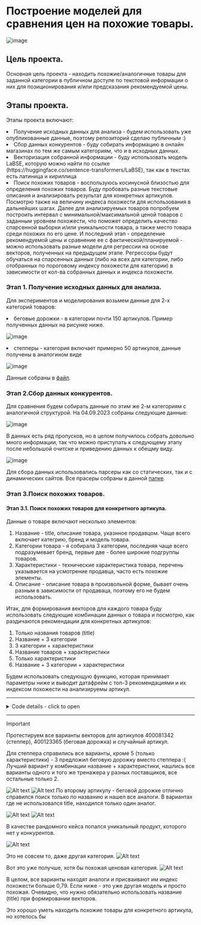 # Построение моделей для сравнения цен на похожие товары.
![image](https://github.com/shakhovak/Price_comparison_models/assets/89096305/0b0a2fa7-e389-4162-8cf8-ce9d2da8dc83)

## Цель проекта.
Основная цель проекта - находить похожие/аналогичные товары для заданной категории в публичном доступе по текстовой информации о них для позиционирования и/или предсказания рекомендуемой цены. 

## Этапы проекта.
Этапы проекта включают:
<li> Получение исходных данных для анализа - будем использовать уже опубликованные данные, поэтому репозиторий сделаю публичным :)
<li> Сбор данных конкурентов - буду собирать информацию в онлайн магазинах по тем же самым категориям, что и в исходных данных.
<li> Векторизация собранной информации - буду использовать модель LaBSE, которую можно найти по ссылке (https://huggingface.co/sentence-transformers/LaBSE), так как в текстах есть латиница и кириллица
<li> Поиск похожих товаров - воспользуюсь косинусной близостью для определения похожих товаров. Буду пробовать разные текстовые описания и анализировать результат для конкретных артикулов. Посмотрю также на величину индекса похожести для использования в дальнейших шагах.
Далее для анализируемых товаров попробуем построить интервал с минимальной/максимальной ценой товаров с заданным уровнем похожести, что поможет определить качество спарсенной выборки и/или уникальности товара, а также место товара среди похожих по его цене.
И последний этап - определение рекомендуемой цены и сравнение ее с фактической/планируемой - можно использовать разные модели для регрессии на основе векторов, полученных на предыдущем этапе. Регрессоры будут обучаться на спарсенных данных (либо на всех для категории, либо отобранных по пороговому индексу похожести для категории) в зависимости от кол-ва собранных данных и индекса похожести.

</li>

### Этап 1. Получение исходных данных для анализа.
Для экспериментов и моделирования возьмем данные для 2-х категорий товаров:
<li> беговые дорожки - в категории почти 150 артикулов. Пример полученных данных на рисунке ниже. 
  
![image](https://github.com/shakhovak/Price_comparison_models/assets/89096305/cb09e720-a9c0-456e-bc17-12c290b0aa9a)
  
<li> степперы - категория включает примерно 50 артикулов, данные получены в аналогином виде

  ![image](https://github.com/shakhovak/Price_comparison_models/assets/89096305/d4d1b80f-ff56-45de-ad88-8386df9c6083)
</li>

Данные собраны в [файл](data\competitors_data.csv). 

### Этап 2.Сбор данных конкурентов.
Для сравнения будем собирать данные по этим же 2-м категориям с аналогичной структурой. На 04.09.2023 собраны следующие данные:

![image](images\image-1.png)

В данных есть ряд пропусков, но в целом получилось собрать довольно много информации, так что можно приступать к следующему этапу после небольшой очитске и приведению данных к обещму виду.

  ![image](images\image-2.png)

Для сбора данных использовались парсеры как со статических, так и с динамических сайтов. Все прасеры собраны в данной [папке](data_parcers).


### Этап 3.Поиск похожих товаров.
#### Этап 3.1. Поиск похожих товаров для конкретного артикула.

Данные о товаре включают несколько элементов:
1. Название - title, описание товара, указнное продавцом. Чаще всего включает категрию, бренд и модель товара. 
2. Категории товара - я собирала 3 категории, последняя чаще всего подразумевает бренд, первые две - более широкие подгруппы товаров.
3. Характеристики - технические характеристика товара, перечень указывается на усмотрение продавца, часто есть похожие элементы.
4. Описание - описание товара в произвольной форме, бывает очень разным в зависимости от продаваца, поэтому его не будем использовать.

Итак, для формирования векторов для каждого товара буду использовать следующие комбинации данных о товара и посмотрю, как раздичаются рекомендации для конкретных артикулов:

1. Только названия товаров (title)
2. Название + 3 категории
3. 3 категории + характеристики
4. Название товаров + характеристики
5. Только характеристики
6. Название + 3 категории + характеристики

Будем использовать следующую функцию, которая принимает параметры ниже и выводит датафрейм с топ-3 рекомендациями и их индексом похожести на анализируемы артикул.

<hr>
<details>
  <summary>Code details - click to open</summary>

 ```python 
 def search_similar(article, data, competitors,data_vect, competitors_vect, sim_threshhold):
    """article - item to review from own dat
       data - dataframe with own products
       competitors - dataframe with competitors' products
       data_vect - data in vectorized form
       competitors_vect - competitors data in vectorized form
       sim_threshhold - min similarity score to be inlcuded in recommendation"""
    
    query = data[data['article'] == article]
    
    data_emb = sparse.csr_matrix(data_vect)
    competitors_emb = sparse.csr_matrix(competitors_vect)
    index = query.index[0]
    
    similarity = cosine_similarity(data_emb[index], competitors_emb).flatten()
    ind = np.argwhere(similarity > sim_threshhold)

    if ind.shape[0] == 0:
        print('No items to compare in the sampling!')

    else:
        scores = similarity[similarity > sim_threshhold]
        match = sorted(zip(scores, ind.tolist()), reverse=True)
        temp = pd.DataFrame()
        temp_lst = []
        temp = temp.append(competitors.iloc[match[0][1]][['title', 'price','caracteristics', 'url']])
        temp_lst.append(round(match[0][0], 2))
       
        try:
            temp = temp.append(competitors.iloc[match[1][1]][['title', 'price','caracteristics', 'url']])
            temp_lst.append(round(match[1][0], 2))           
        except:
            print('No top 2 identified!')
            
        try:
            temp = temp.append(competitors.iloc[match[2][1]][['title', 'price','caracteristics', 'url']])
            temp_lst.append(round(match[2][0], 2))           
        except:
            print('No top 3 identified!')
    temp['sim_score'] = temp_lst
    display(temp.style.format({'url': show_image, **{'width': '200px'}})
```
</details>
<hr>


> [!IMPORTANT]
> Протестируем все варианты векторов для артикулов 400081342 (степпер), 400123365 (беговая дорожка) и случайный артикул.

Для степпера справились все варианты, кроме 5 (только характеристики) - 3 предложил беговую дорожку вместо степпера :(
Лучший вариант у комбинации название + характеристики, нашлись все варианты одного и того же тренажера у разных поставщиков, все остальные только 2.

![Alt text](images\image-4.png)
![Alt text](images\image-6.png)
По второму артикулу - беговой дорожке отлично справился поиск только по названию и нашел все аналоги. В вариантах где не использовался title, находился только один аналог.

![Alt text](images\image-7.png)
![Alt text](images\image-8.png)

В качестве рандомного кейса попался уникальный продукт, которого нет у конкурентов. 

![Alt text](images\image-9.png)

Это не совсем то, даже другая категория.
![Alt text](images\image-10.png)

Вот это уже получше, хотя бы похожая ценовая категория.
![Alt text](images\image-11.png)

В целом, все варианты находят аналоги и присваивают им индекс похожести больше 0,79. Если ниже - это уже другая модель и просто похожая.
Очевидно, что нужно обязательно использовать название (title) при формировании векторов.

Это хорошо уметь находить похожие товары для конкретного артикула, но хотелось бы 
